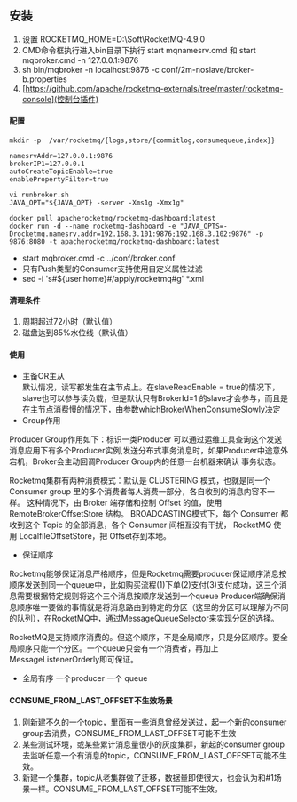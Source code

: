 ## 安装
1. 设置 ROCKETMQ_HOME=D:\Soft\RocketMQ-4.9.0
2. CMD命令框执行进入bin目录下执行 start mqnamesrv.cmd 和 start mqbroker.cmd -n 127.0.0.1:9876
3. sh bin/mqbroker -n localhost:9876 -c conf/2m-noslave/broker-b.properties  
4. [https://github.com/apache/rocketmq-externals/tree/master/rocketmq-console](控制台插件)
#### 配置
```
mkdir -p  /var/rocketmq/{logs,store/{commitlog,consumequeue,index}}

namesrvAddr=127.0.0.1:9876
brokerIP1=127.0.0.1
autoCreateTopicEnable=true
enablePropertyFilter=true

vi runbroker.sh
JAVA_OPT="${JAVA_OPT} -server -Xms1g -Xmx1g"

docker pull apacherocketmq/rocketmq-dashboard:latest
docker run -d --name rocketmq-dashboard -e "JAVA_OPTS=-Drocketmq.namesrv.addr=192.168.3.101:9876;192.168.3.102:9876" -p 9876:8080 -t apacherocketmq/rocketmq-dashboard:latest
```
 - start mqbroker.cmd -c ../conf/broker.conf
 - 只有Push类型的Consumer支持使用自定义属性过滤 
 - sed -i 's#${user.home}#/apply/rocketmq#g'  *.xml
#### 清理条件
 1. 周期超过72小时（默认值） 
 2. 磁盘达到85%水位线（默认值）
#### 使用
- 主备OR主从  
默认情况，读写都发生在主节点上。在slaveReadEnable = true的情况下，slave也可以参与读负载，但是默认只有BrokerId=1 的slave才会参与，而且是在主节点消费慢的情况下，由参数whichBrokerWhenConsumeSlowly决定
- Group作用  

Producer Group作用如下：标识一类Producer 可以通过运维工具查询这个发送消息应用下有多个Producer实例,发送分布式事务消息时，如果Producer中途意外宕机，Broker会主动回调Producer Group内的任意一台机器来确认 事务状态。

Rocketmq集群有两种消费模式：默认是 CLUSTERING 模式，也就是同一个 Consumer group 里的多个消费者每人消费一部分，各自收到的消息内容不一样。 这种情况下，由 Broker 端存储和控制 Offset 的值，使用 RemoteBrokerOffsetStore 结构。
BROADCASTING模式下，每个 Consumer 都收到这个 Topic 的全部消息，各个 Consumer 间相互没有干扰， RocketMQ 使用 LocalfileOffsetStore，把 Offset存到本地。
- 保证顺序  

Rocketmq能够保证消息严格顺序，但是Rocketmq需要producer保证顺序消息按顺序发送到同一个queue中，比如购买流程(1)下单(2)支付(3)支付成功，这三个消息需要根据特定规则将这个三个消息按顺序发送到一个queue Producer端确保消息顺序唯一要做的事情就是将消息路由到特定的分区（这里的分区可以理解为不同的队列），在RocketMQ中，通过MessageQueueSelector来实现分区的选择。

RocketMQ是支持顺序消费的。但这个顺序，不是全局顺序，只是分区顺序。要全局顺序只能一个分区。一个queue只会有一个消费者，再加上MessageListenerOrderly即可保证。

- 全局有序 一个producer 一个 queue
#### CONSUME_FROM_LAST_OFFSET不生效场景
1. 刚新建不久的一个topic，里面有一些消息曾经发送过，起一个新的consumer group去消费，CONSUME_FROM_LAST_OFFSET可能不生效
2. 某些测试环境，或某些累计消息量很小的灰度集群，新起的consumer group 去监听任意一个有消息的topic，CONSUME_FROM_LAST_OFFSET可能不生效。
3. 新建一个集群，topic从老集群做了迁移，数据量即使很大，也会认为和#1场景一样。CONSUME_FROM_LAST_OFFSET可能不生效。